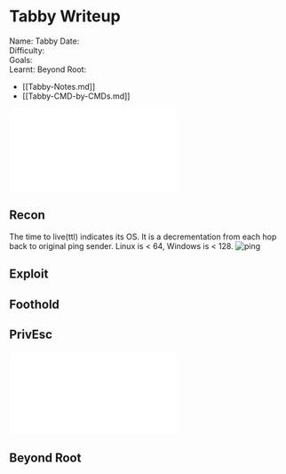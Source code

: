 # Tabby Writeup

Name: Tabby
Date:  
Difficulty:  
Goals:  
Learnt:
Beyond Root:

- [[Tabby-Notes.md]]
- [[Tabby-CMD-by-CMDs.md]]


![](Tabby-map.excalidraw.md)

## Recon

The time to live(ttl) indicates its OS. It is a decrementation from each hop back to original ping sender. Linux is < 64, Windows is < 128.
![ping](Screenshots/ping.png)
	
## Exploit

## Foothold

## PrivEsc

![](Tabby-map.excalidraw.md)

## Beyond Root


